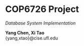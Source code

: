 COP6726 Project
===============
*Database System Implementation*


**Yang Chen, Xi Tao**   
{yang,xtao}@cise.ufl.edu
